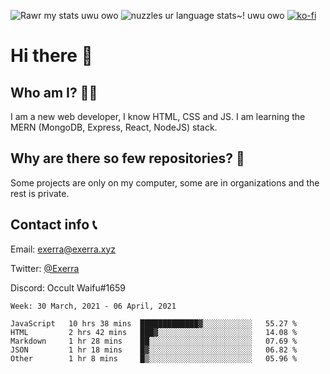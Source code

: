 ![Rawr my stats uwu owo](https://github-readme-stats.vercel.app/api?username=Exerra&show_icons=true&theme=buefy)
![nuzzles ur language stats~! uwu owo](https://github-readme-stats.vercel.app/api/top-langs/?username=Exerra&layout=compact)
[![ko-fi](https://www.ko-fi.com/img/githubbutton_sm.svg)](https://ko-fi.com/X8X130H96)
# Hi there 👋
## Who am I? 🙋‍♀️
I am a new web developer, I know HTML, CSS and JS. I am learning the MERN (MongoDB, Express, React, NodeJS) stack.
## Why are there so few repositories? 🤔
Some projects are only on my computer, some are in organizations and the rest is private.
## Contact info 📞
Email: [exerra@exerra.xyz](mailto:exerra@exerra.xyz)

Twitter: [@Exerra](https://twitter.com/exerra)

Discord: Occult Waifu#1659

<!--START_SECTION:waka-->
```text
Week: 30 March, 2021 - 06 April, 2021

JavaScript   10 hrs 38 mins  █████████████▓░░░░░░░░░░░   55.27 % 
HTML         2 hrs 42 mins   ███▓░░░░░░░░░░░░░░░░░░░░░   14.08 % 
Markdown     1 hr 28 mins    ██░░░░░░░░░░░░░░░░░░░░░░░   07.69 % 
JSON         1 hr 18 mins    █▓░░░░░░░░░░░░░░░░░░░░░░░   06.82 % 
Other        1 hr 8 mins     █▒░░░░░░░░░░░░░░░░░░░░░░░   05.96 % 
```
<!--END_SECTION:waka-->

